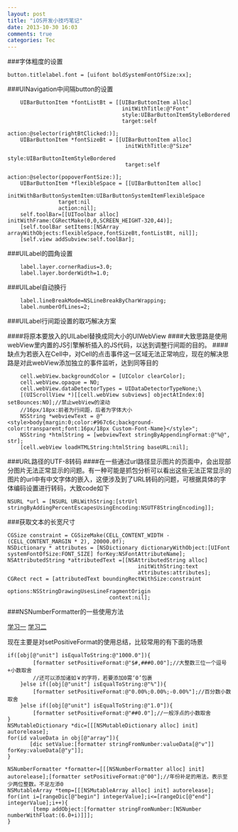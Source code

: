 ```yaml
---
layout: post
title: "iOS开发小技巧笔记"
date: 2013-10-30 16:03
comments: true
categories: Tec
---
```


###字体粗度的设置
```objc
button.titlelabel.font = [uifont boldSystemFontOfSize:xx];
```

###UINavigation中间隔button的设置
```objc
	UIBarButtonItem *fontListBt = [[UIBarButtonItem alloc]
                                    initWithTitle:@"Font"
                                    style:UIBarButtonItemStyleBordered
                                    target:self
                                    action:@selector(rightBtClicked:)];
    UIBarButtonItem *fontSizeBt = [[UIBarButtonItem alloc]
                                     initWithTitle:@"Size"
                                     style:UIBarButtonItemStyleBordered
                                     target:self
                                     action:@selector(popoverFontSize:)];    
    UIBarButtonItem *flexibleSpace = [[UIBarButtonItem alloc] 
			    initWithBarButtonSystemItem:UIBarButtonSystemItemFlexibleSpace
			    target:nil
			    action:nil];
    self.toolBar=[[UIToolbar alloc] initWithFrame:CGRectMake(0,0,SCREEN_HEIGHT-320,44)];
    [self.toolBar setItems:[NSArray arrayWithObjects:flexibleSpace,fontSizeBt,fontListBt, nil]];
    [self.view addSubview:self.toolBar];
```

<!--more-->

###UILabel的圆角设置
```objc
    label.layer.cornerRadius=3.0;
    label.layer.borderWidth=1.0;
```
###UILabel自动换行
```objc
    label.lineBreakMode=NSLineBreakByCharWrapping;
    label.numberOfLines=2;
```
###UILabel行间距设置的取巧解决方案

####将原本要放入的UILabel替换成同大小的UIWebView
####大致思路是使用webView里内置的JS引擎解析插入的JS代码，以达到调整行间距的目的。
####缺点为若嵌入在Cell中，对Cell的点击事件这一区域无法正常响应，现在的解决思路是对此webView添加独立的事件监听，达到同等目的
```objc
	cell.webView.backgroundColor = [UIColor clearColor];
    cell.webView.opaque = NO;
    cell.webView.dataDetectorTypes = UIDataDetectorTypeNone;\
    [(UIScrollView *)[[cell.webView subviews] objectAtIndex:0] setBounces:NO];//禁止webView的滚动
    //16px/18px:前者为行间距，后者为字体大小
    NSString *webviewText = @"<style>body{margin:0;color:#967c6c;background-color:transparent;font:16px/18px Custom-Font-Name}</style>";
    NSString *htmlString = [webviewText stringByAppendingFormat:@"%@", str];
    [cell.webView loadHTMLString:htmlString baseURL:nil];
```
###URL路径的UTF-8转码
####在一些通过url路径显示图片的页面中，会出现部分图片无法正常显示的问题。有一种可能是抓包分析可以看出这些无法正常显示的图片的url中有中文字体的嵌入，这便涉及到了URL转码的问题，可根据具体的字体编码设置进行转码，大致code如下
```objc
NSURL *url = [NSURL URLWithString:[strUrl stringByAddingPercentEscapesUsingEncoding:NSUTF8StringEncoding]];
```

###获取文本的长宽尺寸
```objc
CGSize constraint = CGSizeMake(CELL_CONTENT_WIDTH - (CELL_CONTENT_MARGIN * 2), 20000.0f);  
NSDictionary * attributes = [NSDictionary dictionaryWithObject:[UIFont systemFontOfSize:FONT_SIZE] forKey:NSFontAttributeName];
NSAttributedString *attributedText =[[NSAttributedString alloc]
									     initWithString:text
									     attributes:attributes];									     
CGRect rect = [attributedText boundingRectWithSize:constraint
								options:NSStringDrawingUsesLineFragmentOrigin
								context:nil];
```

###NSNumberFormatter的一些使用方法

[学习一](http://objc.toodarkpark.net/Foundation/Classes/NSNumberFormatter.html)
[学习二](https://developer.apple.com/library/ios/documentation/cocoa/Conceptual/DataFormatting/Articles/dfNumberFormatting10_4.html)

现在主要是对setPositiveFormat的使用总结，比较常用的有下面的场景

```objc
if([obj[@"unit"] isEqualToString:@"1000.0"]){
	    [formatter setPositiveFormat:@"$#,###0.00"];//大整数三位一个逗号+小数取舍
	    //还可以添加诸如￥的字符，若要添加0需‘0’包裹
	}else if([obj[@"unit"] isEqualToString:@"%"]){
	    [formatter setPositiveFormat:@"0.00%;0.00%;-0.00%"];//百分数小数取舍
	}else if([obj[@"unit"] isEqualToString:@"1.0"]){
	    [formatter setPositiveFormat:@"##0.0"];//一般浮点的小数取舍
}
NSMutableDictionary *dic=[[[NSMutableDictionary alloc] init] autorelease];
for(id valueData in obj[@"array"]){
	   [dic setValue:[formatter stringFromNumber:valueData[@"v"]] forKey:valueData[@"y"]];
}
```

```objc
NSNumberFormatter *formatter=[[[NSNumberFormatter alloc] init] autorelease];[formatter setPositiveFormat:@"00"];//年份补足的用法，表示至少两位整数。不足左添0
NSMutableArray *temp=[[[NSMutableArray alloc] init] autorelease];
for(int i=[rangeDic[@"begin"] integerValue];i<=[rangeDic[@"end"] integerValue];i++){
	    [temp addObject:[formatter stringFromNumber:[NSNumber numberWithFloat:(6.0+i)]]];
}
```


















